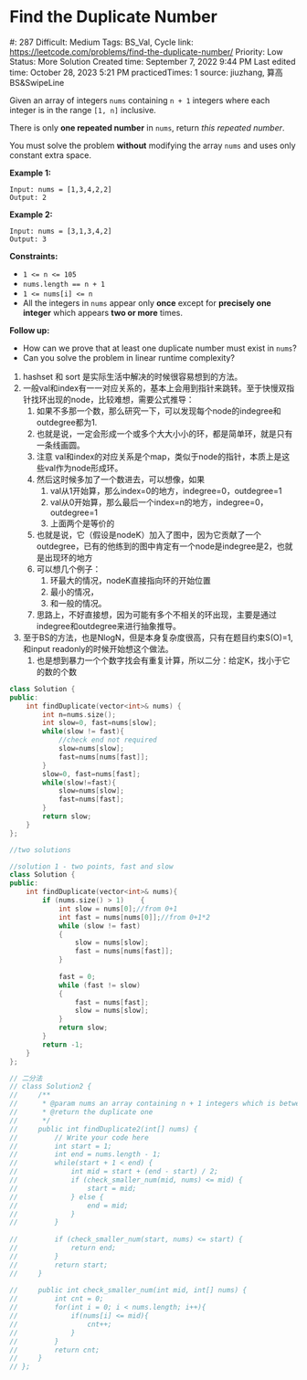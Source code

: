 # Find the Duplicate Number

#: 287
Difficult: Medium
Tags: BS_Val, Cycle
link: https://leetcode.com/problems/find-the-duplicate-number/
Priority: Low
Status: More Solution
Created time: September 7, 2022 9:44 PM
Last edited time: October 28, 2023 5:21 PM
practicedTimes: 1
source: jiuzhang, 算高BS&SwipeLine

Given an array of integers `nums` containing `n + 1` integers where each integer is in the range `[1, n]` inclusive.

There is only **one repeated number** in `nums`, return *this repeated number*.

You must solve the problem **without** modifying the array `nums` and uses only constant extra space.

**Example 1:**

```
Input: nums = [1,3,4,2,2]
Output: 2

```

**Example 2:**

```
Input: nums = [3,1,3,4,2]
Output: 3

```

**Constraints:**

- `1 <= n <= 105`
- `nums.length == n + 1`
- `1 <= nums[i] <= n`
- All the integers in `nums` appear only **once** except for **precisely one integer** which appears **two or more** times.

**Follow up:**

- How can we prove that at least one duplicate number must exist in `nums`?
- Can you solve the problem in linear runtime complexity?

1. hashset 和 sort 是实际生活中解决的时候很容易想到的方法。
2. 一般val和index有一一对应关系的，基本上会用到指针来跳转。至于快慢双指针找环出现的node，比较难想，需要公式推导：
    1. 如果不多那一个数，那么研究一下，可以发现每个node的indegree和outdegree都为1.
    2. 也就是说，一定会形成一个或多个大大小小的环，都是简单环，就是只有一条线画圆。
    3. 注意 val和index的对应关系是个map，类似于node的指针，本质上是这些val作为node形成环。
    4. 然后这时候多加了一个数进去，可以想像，如果
        1. val从1开始算，那么index=0的地方，indegree=0，outdegree=1
        2. val从0开始算，那么最后一个index=n的地方，indegree=0，outdegree=1
        3. 上面两个是等价的
    5. 也就是说，它（假设是nodeK）加入了图中，因为它贡献了一个outdegree，已有的他练到的图中肯定有一个node是indegree是2，也就是出现环的地方
    6. 可以想几个例子：
        1. 环最大的情况，nodeK直接指向环的开始位置
        2. 最小的情况，
        3. 和一般的情况。
    7. 思路上，不好直接想，因为可能有多个不相关的环出现，主要是通过indegree和outdegree来进行抽象推导。
3. 至于BS的方法，也是NlogN，但是本身复杂度很高，只有在题目约束S(O)=1, 和input readonly的时候开始想这个做法。
    1. 也是想到暴力一个个数字找会有重复计算，所以二分：给定K，找小于它的数的个数

```cpp
class Solution {
public:
    int findDuplicate(vector<int>& nums) {
        int n=nums.size();
        int slow=0, fast=nums[slow];
        while(slow != fast){
            //check end not required
            slow=nums[slow];
            fast=nums[nums[fast]];
        }
        slow=0, fast=nums[fast];
        while(slow!=fast){
            slow=nums[slow];
            fast=nums[fast];
        }
        return slow;
    }
};
```

```cpp
//two solutions

//solution 1 - two points, fast and slow
class Solution {
public:
    int findDuplicate(vector<int>& nums){
        if (nums.size() > 1)	{
    		int slow = nums[0];//from 0+1
    		int fast = nums[nums[0]];//from 0+1*2
    		while (slow != fast)
    		{
    			slow = nums[slow];
    			fast = nums[nums[fast]];
    		}
    
    		fast = 0;
    		while (fast != slow)
    		{
    			fast = nums[fast];
    			slow = nums[slow];
    		}
    		return slow;
    	}
    	return -1;
    }
};

// 二分法
// class Solution2 {
//     /**
//      * @param nums an array containing n + 1 integers which is between 1 and n
//      * @return the duplicate one
//      */
//     public int findDuplicate2(int[] nums) {
//         // Write your code here
//         int start = 1;
//         int end = nums.length - 1;
//         while(start + 1 < end) {
//             int mid = start + (end - start) / 2;
//             if (check_smaller_num(mid, nums) <= mid) {
//                 start = mid;
//             } else {
//                 end = mid;
//             }
//         }
            
//         if (check_smaller_num(start, nums) <= start) {
//             return end;
//         }
//         return start;
//     }
    
//     public int check_smaller_num(int mid, int[] nums) {
//         int cnt = 0;
//         for(int i = 0; i < nums.length; i++){
//             if(nums[i] <= mid){
//                 cnt++;
//             }
//         }
//         return cnt;
//     }
// };
```